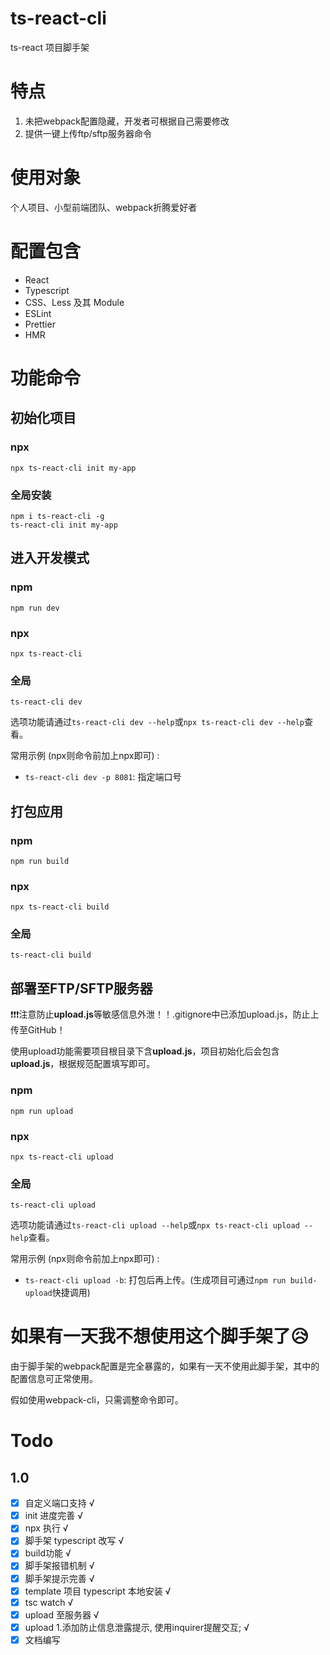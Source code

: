 # ts-react-cli
ts-react 项目脚手架

# 特点
1. 未把webpack配置隐藏，开发者可根据自己需要修改
2. 提供一键上传ftp/sftp服务器命令

# 使用对象
个人项目、小型前端团队、webpack折腾爱好者

# 配置包含
- React
- Typescript
- CSS、Less 及其 Module
- ESLint
- Prettier
- HMR


# 功能命令

## 初始化项目

### npx
```
npx ts-react-cli init my-app
```
### 全局安装
```
npm i ts-react-cli -g
ts-react-cli init my-app
```

## 进入开发模式

### npm
```
npm run dev
```

### npx
```
npx ts-react-cli 
```

### 全局
```
ts-react-cli dev
```

选项功能请通过`ts-react-cli dev --help`或`npx ts-react-cli dev --help`查看。

常用示例 (npx则命令前加上npx即可) :
* `ts-react-cli dev -p 8081`: 指定端口号

## 打包应用

### npm
```
npm run build
```

### npx
```
npx ts-react-cli build
```

### 全局
```
ts-react-cli build
```

## 部署至FTP/SFTP服务器
❗❗❗注意防止**upload.js**等敏感信息外泄！！.gitignore中已添加upload.js，防止上传至GitHub！

使用upload功能需要项目根目录下含**upload.js**，项目初始化后会包含**upload.js**，根据规范配置填写即可。
### npm
```
npm run upload
```

### npx
```
npx ts-react-cli upload
```

### 全局
```
ts-react-cli upload
```

选项功能请通过`ts-react-cli upload --help`或`npx ts-react-cli upload --help`查看。

常用示例 (npx则命令前加上npx即可) :
* `ts-react-cli upload -b`: 打包后再上传。(生成项目可通过`npm run build-upload`快捷调用)


# 如果有一天我不想使用这个脚手架了😥
由于脚手架的webpack配置是完全暴露的，如果有一天不使用此脚手架，其中的配置信息可正常使用。

假如使用webpack-cli，只需调整命令即可。


# Todo

## 1.0
- [x] 自定义端口支持 √
- [x] init 进度完善 √
- [x] npx 执行 √
- [x] 脚手架 typescript 改写 √
- [x] build功能 √
- [x] 脚手架报错机制 √
- [x] 脚手架提示完善 √
- [x] template 项目 typescript 本地安装 √
- [x] tsc watch √
- [x] upload 至服务器 √
- [x] upload 1.添加防止信息泄露提示, 使用inquirer提醒交互; √
- [x] 文档编写
